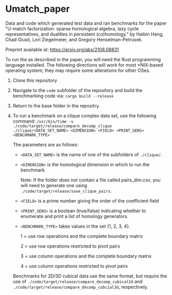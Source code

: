 # Umatch_paper
Data and code which generated test data and ran benchmarks for the paper "U-match factorization: sparse homological algebra, lazy cycle representatives, and dualities in persistent (co)homology." by Haibin Hang, Chad Giusti, Lori Ziegelmeier, and Gregory Henselman-Petrusek.

Preprint available at: https://arxiv.org/abs/2108.08831

To run the as described in the paper, you will need the Rust programming language installed. The following directions will work for most \*NIX-based operating system; they may require some alterations for other OSes.
1) Clone this repository
2) Navigate to the ```code``` subfolder of the repository and build the benchmarking code via: 
  ```cargo build --release```
3) Return to the base folder in the repositry.
4) To run a benchmark on a clique complex data set, use the following command:
  ```/usr/bin/time -v ./code/target/release/compare_decomp_clique ./clique/<DATA_SET_NAME> <DIMENSION> <FIELD> <PRINT_GENS> <BENCHMARK_TYPE>```
  
   The parameters are as follows:
   - `<DATA_SET_NAME>` is the name of one of the subfolders of ``./clique/``.
   - `<DIMENSION>` is the homological dimension in which to run the benchmark. 
    
     Note: If the folder does not contain a file called pairs_dim<DIMENSION>.csv, you will need to generate one using ```./code/target/release/save_clique_pairs```. 
  
   - `<FIELD>` is a prime number giving the order of the coefficient field
   - `<PRINT_GENS>` is a boolean (true/false) indicating whether to enumerate and print a list of homology generators.
   - `<BENCHMARK_TYPE>` takes values in the set {1, 2, 3, 4}.
  
     1 = use row operations and the complete boundary matrix
  
     2 = use row operations restricted to pivot pairs
  
     3 = use column operations and the complete boundary matrix
  
     4 = use column operations restricted to pivot pairs
    
    Benchmarks for 2D/3D cubical data use the same format, but require the use of ```./code/target/release/compare_decomp_cubical2d``` and ```./code/target/release/compare_decomp_cubcial3d```, respectively.
    

